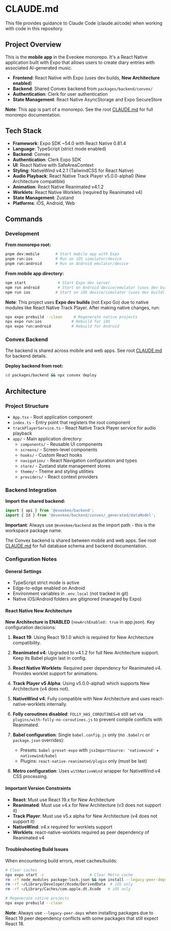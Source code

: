 # CLAUDE.md

This file provides guidance to Claude Code (claude.ai/code) when working with code in this repository.

## Project Overview

This is the **mobile app** in the Eveokee monorepo. It's a React Native application built with Expo that allows users to create diary entries with associated AI-generated music.

- **Frontend**: React Native with Expo (uses dev builds, **New Architecture enabled**)
- **Backend**: Shared Convex backend from `packages/backend/convex/`
- **Authentication**: Clerk for user authentication
- **State Management**: React Native AsyncStorage and Expo SecureStore

**Note**: This app is part of a monorepo. See the root [CLAUDE.md](../../CLAUDE.md) for full monorepo documentation.

## Tech Stack

- **Framework**: Expo SDK ~54.0 with React Native 0.81.4
- **Language**: TypeScript (strict mode enabled)
- **Backend**: Convex
- **Authentication**: Clerk Expo SDK
- **UI**: React Native with SafeAreaContext
- **Styling**: NativeWind v4.2.1 (TailwindCSS for React Native)
- **Audio Playback**: React Native Track Player v5.0.0-alpha0 (New Architecture compatible)
- **Animation**: React Native Reanimated v4.1.2
- **Worklets**: React Native Worklets (required by Reanimated v4)
- **State Management**: Zustand
- **Platforms**: iOS, Android, Web

## Commands

### Development

**From monorepo root:**
```bash
pnpm dev:mobile       # Start mobile app with Expo
pnpm run:ios          # Run on iOS simulator/device
pnpm run:android      # Run on Android emulator/device
```

**From mobile app directory:**
```bash
npm start              # Start Expo dev server
npm run android        # Start on Android device/emulator (uses dev build)
npm run ios           # Start on iOS device/simulator (uses dev build)
```

**Note**: This project uses **Expo dev builds** (not Expo Go) due to native modules like React Native Track Player. After making native changes, run:
```bash
npx expo prebuild --clean     # Regenerate native projects
npx expo run:ios             # Rebuild for iOS
npx expo run:android         # Rebuild for Android
```

### Convex Backend

The backend is shared across mobile and web apps. See root [CLAUDE.md](../../CLAUDE.md) for backend details.

**Deploy backend from root:**
```bash
cd packages/backend && npx convex deploy
```

## Architecture

### Project Structure
- `App.tsx` - Root application component
- `index.ts` - Entry point that registers the root component
- `trackPlayerService.ts` - React Native Track Player service for audio playback
- `app/` - Main application directory:
  - `components/` - Reusable UI components
  - `screens/` - Screen-level components
  - `hooks/` - Custom React hooks
  - `navigation/` - React Navigation configuration and types
  - `store/` - Zustand state management stores
  - `theme/` - Theme and styling utilities
  - `providers/` - React context providers

### Backend Integration

**Import the shared backend:**
```typescript
import { api } from '@eveokee/backend';
import { Id } from '@eveokee/backend/convex/_generated/dataModel';
```

**Important**: Always use `@eveokee/backend` as the import path - this is the workspace package name.

The Convex backend is shared between mobile and web apps. See root [CLAUDE.md](../../CLAUDE.md#convex-backend) for full database schema and backend documentation.

### Configuration Notes

#### General Settings
- TypeScript strict mode is active
- Edge-to-edge enabled on Android
- Environment variables in `.env.local` (not tracked in git)
- Native iOS/Android folders are gitignored (managed by Expo)

#### React Native New Architecture
**New Architecture is ENABLED** (`newArchEnabled: true` in app.json). Key configuration decisions:

1. **React 19**: Using React 19.1.0 which is required for New Architecture compatibility.

2. **Reanimated v4**: Upgraded to v4.1.2 for full New Architecture support. Keep its Babel plugin last in config.

3. **React Native Worklets**: Required peer dependency for Reanimated v4. Provides worklet support for animations.

4. **Track Player v5 Alpha**: Using v5.0.0-alpha0 which supports New Architecture (v4 does not).

5. **NativeWind v4**: Fully compatible with New Architecture and uses react-native-worklets internally.

6. **Folly coroutines disabled**: `FOLLY_HAS_COROUTINES=0` still set via `plugins/with-folly-no-coroutines.js` to prevent compile conflicts with Reanimated.

7. **Babel configuration**: Single `babel.config.js` only (no `.babelrc` or `package.json` overrides):
   - Presets: `babel-preset-expo` with `jsxImportSource: 'nativewind'` + `nativewind/babel`
   - Plugins: `react-native-reanimated/plugin` only (must be last)

8. **Metro configuration**: Uses `withNativeWind` wrapper for NativeWind v4 CSS processing.

#### Important Version Constraints
- **React**: Must use React 19.x for New Architecture
- **Reanimated**: Must use v4.x for New Architecture (v3 does not support it)
- **Track Player**: Must use v5.x alpha for New Architecture (v4 does not support it)
- **NativeWind**: v4.x required for worklets support
- **Worklets**: react-native-worklets required as peer dependency of Reanimated v4

#### Troubleshooting Build Issues
When encountering build errors, reset caches/builds:
```bash
# Clear caches
npx expo start -c                    # Clear Metro cache
rm -rf node_modules package-lock.json && npm install --legacy-peer-deps
rm -rf ~/Library/Developer/Xcode/DerivedData  # iOS only
rm -rf ~/Library/Caches/com.apple.dt.Xcode   # iOS only

# Regenerate native projects
npx expo prebuild --clean
```

**Note**: Always use `--legacy-peer-deps` when installing packages due to React 19 peer dependency conflicts with some packages that still expect React 18.
